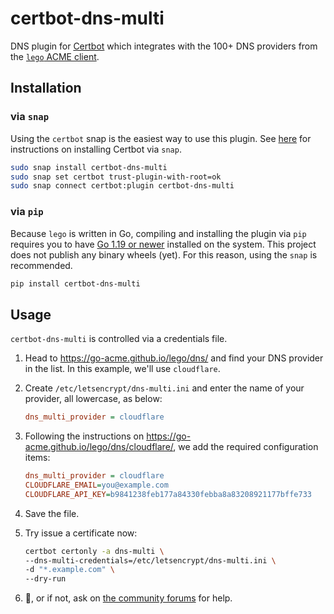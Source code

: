 # certbot-dns-multi

DNS plugin for [Certbot](https://certbot.eff.org/) which integrates with the 100+ DNS providers from the [`lego` ACME client](https://github.com/go-acme/lego/).


## Installation

### via `snap`

Using the `certbot` snap is the easiest way to use this plugin. See [here](https://certbot.eff.org/instructions?ws=other&os=snap) for instructions on installing Certbot via `snap`.

```bash
sudo snap install certbot-dns-multi
sudo snap set certbot trust-plugin-with-root=ok
sudo snap connect certbot:plugin certbot-dns-multi
```

### via `pip`

Because `lego` is written in Go, compiling and installing the plugin via `pip` requires you to have [Go 1.19 or newer](https://go.dev/dl) installed on the system. This project does not publish any binary wheels (yet).  For this reason, using the `snap` is recommended.

```bash
pip install certbot-dns-multi
```


## Usage

`certbot-dns-multi` is controlled via a credentials file.

1. Head to https://go-acme.github.io/lego/dns/ and find your DNS provider in the list.
In this example, we'll use `cloudflare`.
2. Create `/etc/letsencrypt/dns-multi.ini` and enter the name of your provider, all lowercase, as below:

    ```ini
    dns_multi_provider = cloudflare
    ```

3. Following the instructions on https://go-acme.github.io/lego/dns/cloudflare/, we add the required configuration items:

    ```ini
    dns_multi_provider = cloudflare
    CLOUDFLARE_EMAIL=you@example.com
    CLOUDFLARE_API_KEY=b9841238feb177a84330febba8a83208921177bffe733
    ```

4. Save the file.

5. Try issue a certificate now:

    ```bash
    certbot certonly -a dns-multi \
    --dns-multi-credentials=/etc/letsencrypt/dns-multi.ini \
    -d "*.example.com" \
    --dry-run
    ```

6. 🥳, or if not, ask on [the community forums](https://community.letsencrypt.org/) for help.
